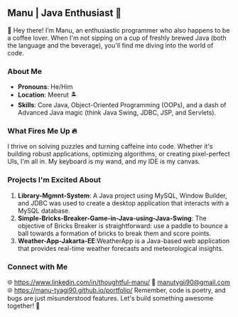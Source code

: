 ## Manu | Java Enthusiast 🚀

👋 Hey there! I’m Manu, an enthusiastic programmer who also happens to be a coffee lover. When I'm not sipping on a cup of freshly brewed Java (both the language and the beverage), you'll find me diving into the world of code.

### About Me

- **Pronouns**: He/Him
- **Location**: Meerut 🏝️
- **Skills**: Core Java, Object-Oriented Programming (OOPs), and a dash of Advanced Java magic (think Java Swing, JDBC, JSP, and Servlets).

### What Fires Me Up 🔥

I thrive on solving puzzles and turning caffeine into code. Whether it's building robust applications, optimizing algorithms, or creating pixel-perfect UIs, I'm all in. My keyboard is my wand, and my IDE is my canvas.

### Projects I'm Excited About

1. **Library-Mgmnt-System**: A Java project using MySQL, Window Builder, and JDBC was used to create a desktop application that interacts with a MySQL database.
2. **Simple-Bricks-Breaker-Game-in-Java-using-Java-Swing**: The objective of Bricks Breaker is straightforward: use a paddle to bounce a ball towards a formation of bricks to break them and score points.
3. **Weather-App-Jakarta-EE**:WeatherApp is a Java-based web application that provides real-time weather forecasts and meteorological insights.
### Connect with Me


🌐 https://www.linkedin.com/in/thoughtful-manu/
📧 manutygii90@gmail.com
🌐 https://manu-tyagi90.github.io/portfolio/
Remember, code is poetry, and bugs are just misunderstood features. Let's build something awesome together! 🌟
